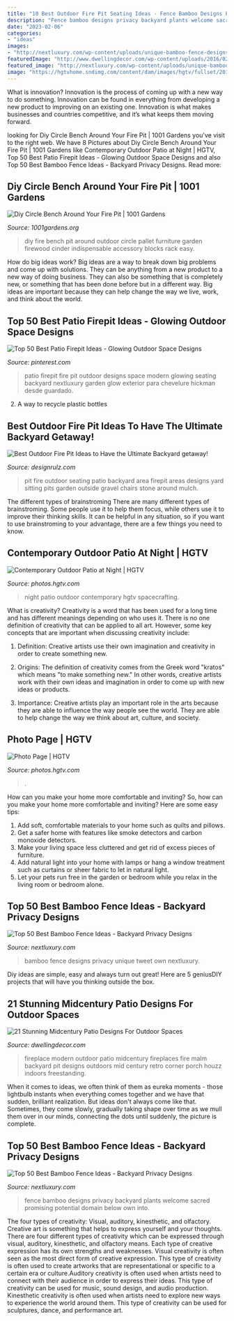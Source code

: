 ```yaml
---
title: "10 Best Outdoor Fire Pit Seating Ideas - Fence Bamboo Designs Privacy Backyard Plants Welcome Sacred Promising Potential Domain Below Own Into"
description: "Fence bamboo designs privacy backyard plants welcome sacred promising potential domain below own into"
date: "2023-02-06"
categories:
- "ideas"
images:
- "http://nextluxury.com/wp-content/uploads/unique-bamboo-fence-designs.jpg"
featuredImage: "http://www.dwellingdecor.com/wp-content/uploads/2016/02/Midcentury-Modern-Fireplace.jpg"
featured_image: "http://nextluxury.com/wp-content/uploads/unique-bamboo-fence-designs.jpg"
image: "https://hgtvhome.sndimg.com/content/dam/images/hgtv/fullset/2014/10/13/0/Chicago-Roof-Deck-and-Garden_Bucktown-Hot-Tub-Retreat-seating-area.jpg.rend.hgtvcom.616.411.suffix/1413236360210.jpeg"
---
```



What is innovation?
Innovation is the process of coming up with a new way to do something. Innovation can be found in everything from developing a new product to improving on an existing one. Innovation is what makes businesses and countries competitive, and it’s what keeps them moving forward.

	

		
looking for Diy Circle Bench Around Your Fire Pit | 1001 Gardens you've visit to the right web. We have 8 Pictures about Diy Circle Bench Around Your Fire Pit | 1001 Gardens like Contemporary Outdoor Patio at Night | HGTV, Top 50 Best Patio Firepit Ideas - Glowing Outdoor Space Designs and also Top 50 Best Bamboo Fence Ideas - Backyard Privacy Designs. Read more:
		
    
## Diy Circle Bench Around Your Fire Pit | 1001 Gardens

<img loading=lazy src="http://www.1001gardens.org/wp-content/uploads/2016/04/1001gardens.org-diy-circle-bench-around-your-fire-pit3-728x1092.jpeg" onerror="this.onerror=null;this.src='https://tse4.mm.bing.net/th?id=OIP.-ZzLsbbs9PK9Tcs0JpsBBgHaLH&amp;pid=15.1';" alt="Diy Circle Bench Around Your Fire Pit | 1001 Gardens">

_Source: 1001gardens.org_

>diy fire bench pit around outdoor circle pallet furniture garden firewood cinder indispensable accessory blocks rack easy. 

	

How do big ideas work?
Big ideas are a way to break down big problems and come up with solutions. They can be anything from a new product to a new way of doing business. They can also be something that is completely new, or something that has been done before but in a different way. Big ideas are important because they can help change the way we live, work, and think about the world.

    
## Top 50 Best Patio Firepit Ideas - Glowing Outdoor Space Designs

<img loading=lazy src="https://i.pinimg.com/736x/91/53/f6/9153f69b50778f959954673a4ddbed74.jpg" onerror="this.onerror=null;this.src='https://tse4.mm.bing.net/th?id=OIP.dvi6JiMEWncKPse75jHluAHaHa&amp;pid=15.1';" alt="Top 50 Best Patio Firepit Ideas - Glowing Outdoor Space Designs">

_Source: pinterest.com_

>patio firepit fire pit outdoor designs space modern glowing seating backyard nextluxury garden glow exterior para chevelure hickman desde guardado. 

	

2. A way to recycle plastic bottles 

    
## Best Outdoor Fire Pit Ideas To Have The Ultimate Backyard Getaway!

<img loading=lazy src="http://cdn.designrulz.com/wp-content/uploads/2015/06/fire-pit-patio-Design-Ideas-21.jpg" onerror="this.onerror=null;this.src='https://tse4.mm.bing.net/th?id=OIP.ZIfqc3iT_i3WQRQ6uOWm7QHaE8&amp;pid=15.1';" alt="Best Outdoor Fire Pit Ideas to Have the Ultimate Backyard getaway!">

_Source: designrulz.com_

>pit fire outdoor seating patio backyard area firepit areas designs yard sitting pits garden outside gravel chairs stone around mulch. 

	

The different types of brainstroming
There are many different types of brainstroming. Some people use it to help them focus, while others use it to improve their thinking skills. It can be helpful in any situation, so if you want to use brainstroming to your advantage, there are a few things you need to know.

    
## Contemporary Outdoor Patio At Night | HGTV

<img loading=lazy src="https://hgtvhome.sndimg.com/content/dam/images/hgtv/fullset/2019/10/22/0/IO_Moms-Design-Build_Sky-Lane_5.jpg.rend.hgtvcom.966.644.suffix/1571749041867.jpeg" onerror="this.onerror=null;this.src='https://tse1.mm.bing.net/th?id=OIP.k9GR9QMIR-6WH9AjJTfcuQHaE7&amp;pid=15.1';" alt="Contemporary Outdoor Patio at Night | HGTV">

_Source: photos.hgtv.com_

>night patio outdoor contemporary hgtv spacecrafting. 

	

What is creativity?
Creativity is a word that has been used for a long time and has different meanings depending on who uses it. There is no one definition of creativity that can be applied to all art. However, some key concepts that are important when discussing creativity include:
1) Definition: Creative artists use their own imagination and creativity in order to create something new.

2) Origins: The definition of creativity comes from the Greek word "kratos" which means "to make something new." In other words, creative artists work with their own ideas and imagination in order to come up with new ideas or products.

3) Importance: Creative artists play an important role in the arts because they are able to influence the way people see the world. They are able to help change the way we think about art, culture, and society.

    
## Photo Page | HGTV

<img loading=lazy src="https://hgtvhome.sndimg.com/content/dam/images/hgtv/fullset/2014/10/13/0/Chicago-Roof-Deck-and-Garden_Bucktown-Hot-Tub-Retreat-seating-area.jpg.rend.hgtvcom.616.411.suffix/1413236360210.jpeg" onerror="this.onerror=null;this.src='https://tse2.mm.bing.net/th?id=OIP.GPl72-rkRQo01jZEfifpewHaE8&amp;pid=15.1';" alt="Photo Page | HGTV">

_Source: photos.hgtv.com_

>. 

	

How can you make your home more comfortable and inviting?
So, how can you make your home more comfortable and inviting? Here are some easy tips: 
1. Add soft, comfortable materials to your home such as quilts and pillows. 
2. Get a safer home with features like smoke detectors and carbon monoxide detectors. 
3. Make your living space less cluttered and get rid of excess pieces of furniture. 
4. Add natural light into your home with lamps or hang a window treatment such as curtains or sheer fabric to let in natural light. 
5. Let your pets run free in the garden or bedroom while you relax in the living room or bedroom alone.

    
## Top 50 Best Bamboo Fence Ideas - Backyard Privacy Designs

<img loading=lazy src="http://nextluxury.com/wp-content/uploads/unique-bamboo-fence-designs.jpg" onerror="this.onerror=null;this.src='https://tse3.mm.bing.net/th?id=OIP.8I4zXRSRCIPwoIsrKV6kBwHaHa&amp;pid=15.1';" alt="Top 50 Best Bamboo Fence Ideas - Backyard Privacy Designs">

_Source: nextluxury.com_

>bamboo fence designs privacy unique tweet own nextluxury. 

	

Diy ideas are simple, easy and always turn out great! Here are 5 geniusDIY projects that will have you thinking outside the box.

    
## 21 Stunning Midcentury Patio Designs For Outdoor Spaces

<img loading=lazy src="http://www.dwellingdecor.com/wp-content/uploads/2016/02/Midcentury-Modern-Fireplace.jpg" onerror="this.onerror=null;this.src='https://tse1.mm.bing.net/th?id=OIP.7mwNV_6TQ3nkUHInRUtffAHaJ3&amp;pid=15.1';" alt="21 Stunning Midcentury Patio Designs For Outdoor Spaces">

_Source: dwellingdecor.com_

>fireplace modern outdoor patio midcentury fireplaces fire malm backyard pit designs outdoors mid century retro corner porch houzz indoors freestanding. 

	

When it comes to ideas, we often think of them as eureka moments - those lightbulb instants when everything comes together and we have that sudden, brilliant realization. But ideas don't always come like that. Sometimes, they come slowly, gradually taking shape over time as we mull them over in our minds, connecting the dots until suddenly, the picture is complete.

    
## Top 50 Best Bamboo Fence Ideas - Backyard Privacy Designs

<img loading=lazy src="http://nextluxury.com/wp-content/uploads/bamboo-fence-home-designs.jpg" onerror="this.onerror=null;this.src='https://tse1.mm.bing.net/th?id=OIP.GRks1uM4nyB0QWDHVLwILAHaHa&amp;pid=15.1';" alt="Top 50 Best Bamboo Fence Ideas - Backyard Privacy Designs">

_Source: nextluxury.com_

>fence bamboo designs privacy backyard plants welcome sacred promising potential domain below own into. 

	

The four types of creativity: Visual, auditory, kinesthetic, and olfactory.
Creative art is something that helps to express yourself and your thoughts. There are four different types of creativity which can be expressed through visual, auditory, kinesthetic, and olfactory means. Each type of creative expression has its own strengths and weaknesses. Visual creativity is often seen as the most direct form of creative expression. This type of creativity is often used to create artworks that are representational or specific to a certain era or culture.Auditory creativity is often used when artists need to connect with their audience in order to express their ideas. This type of creativity can be used for music, sound design, and audio production. Kinesthetic creativity is often used when artists need to explore new ways to experience the world around them. This type of creativity can be used for sculptures, dance, and performance art.

